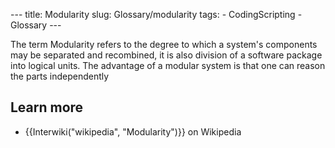 --- title: Modularity slug: Glossary/modularity tags: - CodingScripting - Glossary ---

The term Modularity refers to the degree to which a system's components may be separated and recombined, it is also division of a software package into logical units. The advantage of a modular system is that one can reason the parts independently

## Learn more

- {{Interwiki("wikipedia", "Modularity")}} on Wikipedia
